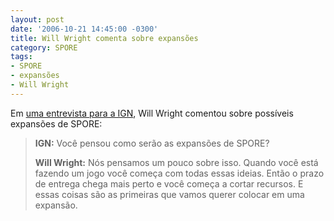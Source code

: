 ```yaml
---
layout: post
date: '2006-10-21 14:45:00 -0300'
title: Will Wright comenta sobre expansões
category: SPORE
tags:
- SPORE
- expansões
- Will Wright
---
```

Em [uma entrevista para a IGN](http://pc.ign.com/articles/724/724248p1.html), Will Wright comentou sobre possíveis expansões de SPORE:

> **IGN:** Você pensou como serão as expansões de SPORE?
>
> **Will Wright:** Nós pensamos um pouco sobre isso. Quando você está fazendo um jogo você começa com todas essas ideias. Então o prazo de entrega chega mais perto e você começa a cortar recursos. E essas coisas são as primeiras que vamos querer colocar em uma expansão.